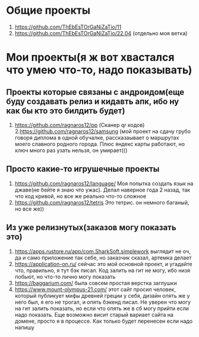 # Общие проекты
1. https://github.com/ThEbEsTOrGaNiZaTio/11
2. https://github.com/ThEbEsTOrGaNiZaTio/22.04 (отдельно моя ветка)

# Мои проекты(я ж вот хвастался что умею что-то, надо показывать)

## Проекты которые связаны с андроидом(еще буду создавать релиз и кидавть апк, ибо ну как бы кто это билдить будет)
  1. https://github.com/ragnaros12/pp (Сканер qr кодов)
  2.https://github.com/ragnaros12/samsung (мой проект на сдачу грубо говоря диплома в одной обучалке, рассказаывает о маршрутах моего славного родного города. Плюс яндекс карты работают, но ключ много раз узать нельзя, он умирает(()

## Просто какие-то игрушечные проекты
  1. https://github.com/ragnaros12/language/ Моя попытка создать язык на джаве(не бейте я знаю что ужас). Делал наверное года 2 назад, так что код кривой, но все же реально что-то сложное
  2. https://github.com/ragnaros12/tetris Это тетрис. он немного баганый, но все же))


## Из уже релизнутых(заказов могу показать это)
  1. https://apps.rustore.ru/app/com.SharkSoft.simplework выглядит не оч, да и само приложение так себе, но заказчик сказал, артемка делает
  2. https://application-on.ru/ сейчас это мой основной проект, и угадайте что, правильно, я тут бэк писал. Код залить на гит не могу, ибо низя побьют, но что-то лично могу показать
  3. https://baggarium.com/ была совсем простая верстка заглушки
  4. https://www.mount-olympus-21.com/ этот сайт просил человек, который публикует мифы древней греции у себя, дизайн опять же у него был, я его не трогал, и опять бэкенд писал. Не уверен что могу на гит залить показать, но если что опять же в сб могу прийти если надо показать. Еще возможно висит старый вариает сайта на домене, просто я в процессе. Как только будет перенесен если надо напишу
